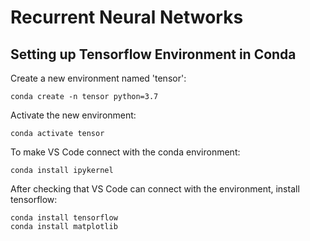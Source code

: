 # Recurrent Neural Networks

## Setting up Tensorflow Environment in Conda

Create a new environment named 'tensor':
```
conda create -n tensor python=3.7
```
Activate the new environment:
```
conda activate tensor
```
To make VS Code connect with the conda environment:
```
conda install ipykernel
```
After checking that VS Code can connect with the environment, install tensorflow:
```
conda install tensorflow
conda install matplotlib
```